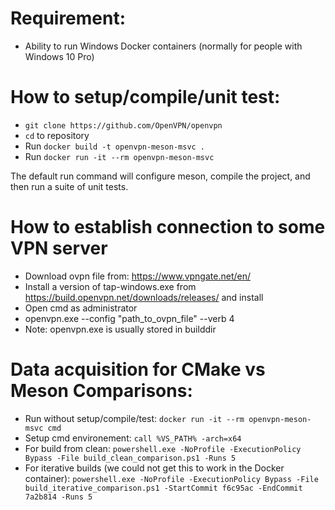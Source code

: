 # Requirement:
- Ability to run Windows Docker containers (normally for people with Windows 10 Pro)

# How to setup/compile/unit test:
- `git clone https://github.com/OpenVPN/openvpn`
- `cd` to repository
- Run `docker build -t openvpn-meson-msvc .`
- Run `docker run -it --rm openvpn-meson-msvc`

The default run command will configure meson, compile the project, and then run a suite of unit tests.

# How to establish connection to some VPN server
- Download ovpn file from: https://www.vpngate.net/en/
- Install a version of tap-windows.exe from https://build.openvpn.net/downloads/releases/ and install
- Open cmd as administrator
- openvpn.exe --config "path_to_ovpn_file" --verb 4
- Note: openvpn.exe is usually stored in builddir

# Data acquisition for CMake vs Meson Comparisons:
- Run without setup/compile/test: `docker run -it --rm openvpn-meson-msvc cmd`
- Setup cmd environement: `call %VS_PATH% -arch=x64`
- For build from clean: `powershell.exe -NoProfile -ExecutionPolicy Bypass -File build_clean_comparison.ps1 -Runs 5`
- For iterative builds (we could not get this to work in the Docker container): `powershell.exe -NoProfile -ExecutionPolicy Bypass -File build_iterative_comparison.ps1 -StartCommit f6c95ac -EndCommit 7a2b814 -Runs 5`


